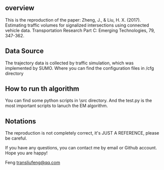 ## overview 

This is the reproduction of the paper: Zheng, J., & Liu, H. X. (2017). Estimating traffic volumes for signalized intersections using connected vehicle data. Transportation Research Part C: Emerging Technologies, 79, 347-362.

## Data Source 

The trajectory data is collected by traffic simulation, which was implemented by SUMO. Where you can find the configuration files in /cfg directory


## How to run th algorithm 

You can find some python scripts in \src directory. And the test.py is the most important scripts to lanuch the EM algorithm.

## Notations

The reproduction is not completely correct, it's JUST A REFERENCE, please be careful.

If you have any questions, you can contact me by email or Github account. Hope you are happy!

Feng
transliufeng@qq.com 
